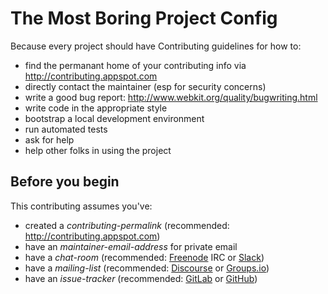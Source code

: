 # The Most Boring Project Config

Because every project should have Contributing guidelines for how to:

* find the permanant home of your contributing info via http://contributing.appspot.com
* directly contact the maintainer (esp for security concerns)
* write a good bug report: http://www.webkit.org/quality/bugwriting.html
* write code in the appropriate style
* bootstrap a local development environment
* run automated tests
* ask for help
* help other folks in using the project

## Before you begin

This contributing assumes you've:
- created a *contributing-permalink* (recommended: http://contributing.appspot.com)
- have an *maintainer-email-address* for private email
- have a *chat-room* (recommended: [Freenode](https://freenode.net/) IRC or [Slack](https://slack.com/))
- have a *mailing-list* (recommended: [Discourse](http://www.discourse.org/) or [Groups.io](https://groups.io/))
- have an *issue-tracker* (recommended: [GitLab](https://gitlab.com/) or [GitHub](http://github.com/))
